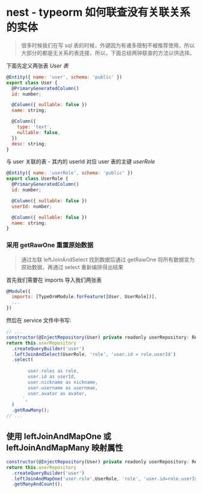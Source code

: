 # nest - typeorm 如何联查没有关联关系的实体

> 很多时候我们在写 sql 表的时候，外键因为有诸多限制不被推荐使用，所以大部分的都是无关系的表连接，所以，下面总结两钟联查的方法以供选择。

下面先定义两张表
_User 表_

```js
@Entity({ name: 'user', schema: 'public' })
export class User {
  @PrimaryGeneratedColumn()
  id: number;

  @Column({ nullable: false })
  name: string;

  @Column({
    type: 'text',
    nullable: false,
  })
  desc: string;
}
```

与 user 关联的表 - 其内的 userId 对应 user 表的主键
_userRole_

```js
@Entity({ name: 'userRole', schema: 'public' })
export class UserRole {
  @PrimaryGeneratedColumn()
  id: number;

  @Column({ nullable: false })
  userId: number;

  @Column({ nullable: false })
  name: string;
}
```

### 采用 getRawOne 重置原始数据

> 通过左联 leftJoinAndSelect 找到数据后通过 getRawOne 将所有数据变为原始数据，再通过 select 重新编排得出结果

首先我们需要在 imports 导入我们两张表

```js
@Module({
  imports: [TypeOrmModule.forFeature([User, UserRole])],
  ...
})
```

然后在 service 文件中书写:

```js
// ...
constructor(@InjectRepository(User) private readonly userRepository: Repository<User>){}
return this.userRepository
  .createQueryBuilder('user')
  .leftJoinAndSelect(UserRole, 'role', 'user.id = role.userId')
  .select(
    `
        user.roles as role,
        user.id as userId,
        user.nickname as nickname,
        user.username as usernmae,
        user.avator as avator,
      `,
  )
  .getRawMany();
// ...
```

## 使用 leftJoinAndMapOne 或 leftJoinAndMapMany 映射属性

```js
constructor(@InjectRepository(User) private readonly userRepository: Repository<User>){}
return this.userRepository
  .createQueryBuilder('user')
  .leftJoinAndMapOne('user.role',UserRole, 'role', 'user.id=role.userId')
  .getManyAndCount();
```

